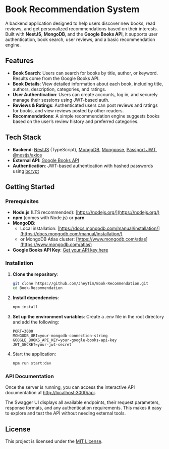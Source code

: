# Book Recommendation System

A backend application designed to help users discover new books, read reviews, and get personalized recommendations based on their interests. Built with **NestJS**, **MongoDB**, and the **Google Books API**, it supports user authentication, book search, user reviews, and a basic recommendation engine.

## Features

- **Book Search**: Users can search for books by title, author, or keyword. Results come from the Google Books API.
- **Book Details**: View detailed information about each book, including title, authors, description, categories, and ratings.
- **User Authentication**: Users can create accounts, log in, and securely manage their sessions using JWT-based auth.
- **Reviews & Ratings**: Authenticated users can post reviews and ratings for books, and view reviews posted by other readers.
- **Recommendations**: A simple recommendation engine suggests books based on the user’s review history and preferred categories.

## Tech Stack

- **Backend**: [NestJS](https://nestjs.com/) (TypeScript), [MongoDB](https://www.mongodb.com/), [Mongoose](https://mongoosejs.com/), [Passport JWT](https://docs.nestjs.com/security/authentication), [@nestjs/axios](https://docs.nestjs.com/techniques/http-module)
- **External API**: [Google Books API](https://developers.google.com/books/docs/v1/using)
- **Authentication**: JWT-based authentication with hashed passwords using [bcrypt](https://www.npmjs.com/package/bcrypt)

## Getting Started

### Prerequisites

- **Node.js** (LTS recommended): [https://nodejs.org/](https://nodejs.org/)
- **npm** (comes with Node.js) or **yarn**
- **MongoDB**: 
  - Local installation: [https://docs.mongodb.com/manual/installation/](https://docs.mongodb.com/manual/installation/)
  - or MongoDB Atlas cluster: [https://www.mongodb.com/atlas](https://www.mongodb.com/atlas)
- **Google Books API Key**: [Get your API key here](https://developers.google.com/books/docs/v1/using#auth)

### Installation

1. **Clone the repository**:
   ```bash
   git clone https://github.com/JheyTim/Book-Recommendation.git
   cd Book-Recommendation
   ```
2. **Install dependencies**:
   ```bash
   npm install
   ```
3. **Set up the environment variables**: 
Create a .env file in the root directory and add the following:
   ```env
   PORT=3000
   MONGODB_URI=your-mongodb-connection-string
   GOOGLE_BOOKS_API_KEY=your-google-books-api-key
   JWT_SECRET=your-jwt-secret
   ```
4. Start the application:
   ```bash
   npm run start:dev
   ```

### API Documentation

Once the server is running, you can access the interactive API documentation at [http://localhost:3000/api](http://localhost:3000/api).

The Swagger UI displays all available endpoints, their request parameters, response formats, and any authentication requirements. This makes it easy to explore and test the API without needing external tools.

## License
This project is licensed under the [MIT License](LICENSE).